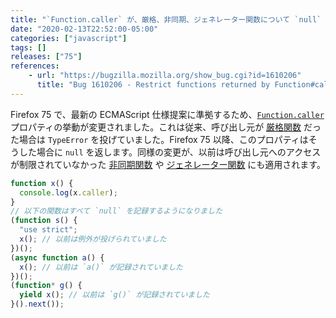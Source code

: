 ```yaml
---
title: "`Function.caller` が、厳格、非同期、ジェネレーター関数について `null` を返すようになりました"
date: "2020-02-13T22:52:00-05:00"
categories: ["javascript"]
tags: []
releases: ["75"]
references:
    - url: "https://bugzilla.mozilla.org/show_bug.cgi?id=1610206"
      title: "Bug 1610206 - Restrict functions returned by Function#caller"
---
```

Firefox 75 で、最新の ECMAScript 仕様提案に準拠するため、[`Function.caller`](https://developer.mozilla.org/docs/Web/JavaScript/Reference/Global_Objects/Function/caller) プロパティの挙動が変更されました。これは従来、呼び出し元が [厳格関数](https://developer.mozilla.org/docs/Web/JavaScript/Reference/Strict_mode) だった場合は `TypeError` を投げていました。Firefox 75 以降、このプロパティはそうした場合に `null` を返します。同様の変更が、以前は呼び出し元へのアクセスが制限されていなかった [非同期関数](https://developer.mozilla.org/docs/Web/JavaScript/Reference/Statements/async_function) や [ジェネレーター関数](https://developer.mozilla.org/docs/Web/JavaScript/Reference/Statements/function*) にも適用されます。

```js
function x() {
  console.log(x.caller);
}
// 以下の関数はすべて `null` を記録するようになりました
(function s() {
  "use strict";
  x(); // 以前は例外が投げられていました
})();
(async function a() {
  x(); // 以前は `a()` が記録されていました
})();
(function* g() {
  yield x(); // 以前は `g()` が記録されていました
}().next());
```
